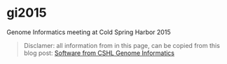 # gi2015
 Genome Informatics meeting at Cold Spring Harbor 2015
 
 > Disclamer: all information from in this page, can be copied from this blog post: [Software from CSHL Genome Informatics](http://www.gettinggeneticsdone.com/2015/11/software-from-cshl-genome-informatics.html)
 
